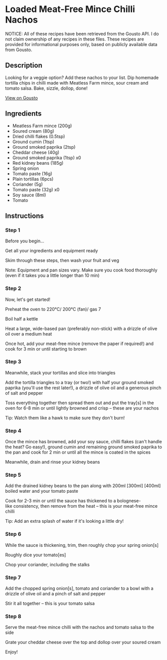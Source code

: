 # Loaded Meat-Free Mince Chilli Nachos

NOTICE: All of these recipes have been retrieved from the Gousto API. I do not claim ownership of any recipes in these files. These recipes are provided for informational purposes only, based on publicly available data from Gousto.

## Description

Looking for a veggie option? Add these nachos to your list. Dip homemade tortilla chips in chilli made with Meatless Farm mince, sour cream and tomato salsa. Bake, sizzle, dollop, done! 

[View on Gousto](https://www.gousto.co.uk/recipes/cookbook/loaded-meat-free-mince-chilli-nachos)

## Ingredients

- Meatless Farm mince (200g)
- Soured cream (80g)
- Dried chilli flakes (0.5tsp)
- Ground cumin (1tsp)
- Ground smoked paprika (2tsp)
- Cheddar cheese (40g)
- Ground smoked paprika (1tsp) x0
- Red kidney beans (185g)
- Spring onion
- Tomato paste (16g)
- Plain tortillas (6pcs)
- Coriander (5g)
- Tomato paste (32g) x0
- Soy sauce (8ml)
- Tomato

## Instructions


### Step 1

Before you begin...

Get all your ingredients and equipment ready

Skim through these steps, then wash your fruit and veg

Note: Equipment and pan sizes vary. Make sure you cook food thoroughly (even if it takes you a little longer than 10 min)


### Step 2

Now, let's get started!

Preheat the oven to 220°C/ 200°C (fan)/ gas 7

Boil half a kettle

Heat a large, wide-based pan (preferably non-stick) with a drizzle of olive oil over a medium heat

Once hot, add your meat-free mince (remove the paper if required!) and cook for 3 min or until starting to brown


### Step 3

Meanwhile, stack your tortillas and slice into triangles

Add the tortilla triangles to a tray (or two!) with half your ground smoked paprika (you'll use the rest later!), a drizzle of olive oil and a generous pinch of salt and pepper

Toss everything together then spread them out and put the tray[s] in the oven for 6-8 min or until lightly browned and crisp – these are your nachos

Tip: Watch them like a hawk to make sure they don't burn!


### Step 4

Once the mince has browned, add your soy sauce, chilli flakes (can't handle the heat? Go easy!), ground cumin and remaining ground smoked paprika to the pan and cook for 2 min or until all the mince is coated in the spices

Meanwhile, drain and rinse your kidney beans


### Step 5

Add the drained kidney beans to the pan along with 200ml <span class="text-purple">[300ml] </span><span class="text-danger">[400ml]</span> boiled water and your tomato paste

Cook for 2-3 min or until the sauce has thickened to a bolognese-like consistency, then remove from the heat – this is your meat-free mince chilli

Tip: Add an extra splash of water if it's looking a little dry!


### Step 6

While the sauce is thickening, trim, then roughly chop your spring onion[s]

Roughly dice your tomato[es]

Chop your coriander, including the stalks


### Step 7

Add the chopped spring onion[s], tomato and coriander to a bowl with a drizzle of olive oil and a pinch of salt and pepper

Stir it all together – this is your tomato salsa

### Step 8

Serve the meat-free mince chilli with the nachos and tomato salsa to the side

Grate your cheddar cheese over the top and dollop over your soured cream

Enjoy!

